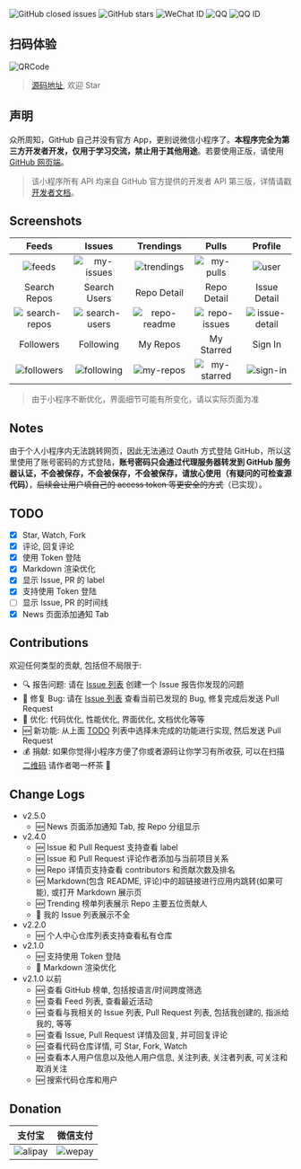 ![GitHub closed issues](https://img.shields.io/github/issues-closed/kezhenxu94/mini-github.svg)
![GitHub stars](https://img.shields.io/github/stars/kezhenxu94/mini-github.svg)
![WeChat ID](https://img.shields.io/badge/WeChat-CynicalKid-%2344b549.svg)
![QQ](https://img.shields.io/badge/QQ-917423081-12b7f5.svg)
![QQ ID](https://img.shields.io/badge/QQ%20Group-948577975-12b7f5.svg)

## 扫码体验

![QRCode](https://user-images.githubusercontent.com/15965696/47959988-d2864d80-e02c-11e8-8c39-dac879bad3d6.jpg)

> [源码地址](https://github.com/kezhenxu94/mini-github), 欢迎 Star

## 声明
众所周知，GitHub 自己并没有官方 App，更别说微信小程序了。**本程序完全为第三方开发者开发，仅用于学习交流，禁止用于其他用途**。若要使用正版，请使用 [GitHub 网页端](https://github.com)。

> 该小程序所有 API 均来自 GitHub 官方提供的开发者 API 第三版，详情请戳 [开发者文档](https://developer.github.com/v3/)。

## Screenshots
| Feeds | Issues | Trendings | Pulls | Profile |
| :------: | :------: | :------: | :------: | :------: |
| ![feeds](https://user-images.githubusercontent.com/15965696/56143752-a7d4f380-5fd3-11e9-964e-627c21919485.jpg) | ![my-issues](https://user-images.githubusercontent.com/15965696/56143750-a73c5d00-5fd3-11e9-9191-f2915088aa54.jpg) | ![trendings](https://user-images.githubusercontent.com/15965696/56143749-a6a3c680-5fd3-11e9-95a9-2bfe6b10a31a.jpg) | ![my-pulls](https://user-images.githubusercontent.com/15965696/56143748-a60b3000-5fd3-11e9-9b40-c05705e529bd.jpg) | ![user](https://user-images.githubusercontent.com/15965696/56143747-a5729980-5fd3-11e9-9421-14f4339d56e3.jpg) |
| Search Repos | Search Users | Repo Detail | Repo Detail | Issue Detail |
| ![search-repos](https://user-images.githubusercontent.com/15965696/56143745-a4da0300-5fd3-11e9-8a61-f942745f443a.jpg) | ![search-users](https://user-images.githubusercontent.com/15965696/56143742-a3a8d600-5fd3-11e9-8f4f-d3a795db7b55.jpg) | ![repo-readme](https://user-images.githubusercontent.com/15965696/56143733-a0ade580-5fd3-11e9-9f8c-0b5e82258096.jpg) | ![repo-issues](https://user-images.githubusercontent.com/15965696/56143732-a0154f00-5fd3-11e9-951d-ce93607e1867.jpg) | ![issue-detail](https://user-images.githubusercontent.com/15965696/56143734-a1467c00-5fd3-11e9-8ac2-527dd180a304.jpg) |
| Followers | Following | My Repos | My Starred | Sign In |
| ![followers](https://user-images.githubusercontent.com/15965696/56143741-a3a8d600-5fd3-11e9-9fc9-362ac5a5f208.jpg) | ![following](https://user-images.githubusercontent.com/15965696/56143731-a0154f00-5fd3-11e9-8c71-1a86a33dc4d1.jpg) | ![my-repos](https://user-images.githubusercontent.com/15965696/56143727-9ee42200-5fd3-11e9-9266-82781992c30d.jpg) | ![my-starred](https://user-images.githubusercontent.com/15965696/56143726-9e4b8b80-5fd3-11e9-84a3-14b81599b5e1.jpg) | ![sign-in](https://user-images.githubusercontent.com/15965696/56143723-9db2f500-5fd3-11e9-8a9b-8a034f4b6c52.jpg) |

> 由于小程序不断优化，界面细节可能有所变化，请以实际页面为准

## Notes
由于个人小程序内无法跳转网页，因此无法通过 Oauth 方式登陆 GitHub，所以这里使用了账号密码的方式登陆，**账号密码只会通过代理服务器转发到 GitHub 服务器认证，不会被保存，不会被保存，不会被保存，请放心使用（有疑问的可检查源代码）**，~~后续会让用户填自己的 access token 等更安全的方式~~（已实现）。

## TODO
- [x] Star, Watch, Fork
- [x] 评论, 回复评论
- [x] 使用 Token 登陆
- [x] Markdown 渲染优化
- [x] 显示 Issue, PR 的 label
- [x] 支持使用 Token 登陆
- [ ] 显示 Issue, PR 的时间线
- [x] News 页面添加通知 Tab

## Contributions
欢迎任何类型的贡献, 包括但不局限于:
- :mag: 报告问题: 请在 [Issue 列表](https://github.com/kezhenxu94/mini-github/issues) 创建一个 Issue 报告你发现的问题
- :bug: 修复 Bug: 请在 [Issue 列表](https://github.com/kezhenxu94/mini-github/issues) 查看当前已发现的 Bug, 修复完成后发送 Pull Request
- :hammer: 优化: 代码优化, 性能优化, 界面优化, 文档优化等等
- :new: 新功能: 从上面 [TODO](#todo) 列表中选择未完成的功能进行实现, 然后发送 Pull Request
- :moneybag: 捐献: 如果你觉得小程序方便了你或者源码让你学习有所收获, 可以在扫描 [二维码](#donation) 请作者喝一杯茶 :tea: 

## Change Logs
- v2.5.0
  - :new: News 页面添加通知 Tab, 按 Repo 分组显示
- v2.4.0
  - :new: Issue 和 Pull Request 支持查看 label
  - :new: Issue 和 Pull Request 评论作者添加与当前项目关系
  - :new: Repo 详情页支持查看 contributors 和贡献次数及排名
  - :new: Markdown(包含 README, 评论)中的超链接进行应用内跳转(如果可能), 或打开 Markdown 展示页
  - :new: Trending 榜单列表展示 Repo 主要五位贡献人
  - :bug: 我的 Issue 列表展示不全
- v2.2.0
  - :new: 个人中心仓库列表支持查看私有仓库
- v2.1.0
  - :new: 支持使用 Token 登陆
  - :hammer: Markdown 渲染优化
- v2.1.0 以前
  - :new: 查看 GitHub 榜单, 包括按语言/时间跨度筛选
  - :new: 查看 Feed 列表, 查看最近活动
  - :new: 查看与我相关的 Issue 列表, Pull Request 列表, 包括我创建的, 指派给我的, 等等
  - :new: 查看 Issue, Pull Request 详情及回复, 并可回复评论
  - :new: 查看代码仓库详情, 可 Star, Fork, Watch
  - :new: 查看本人用户信息以及他人用户信息, 关注列表, 关注者列表, 可关注和取消关注
  - :new: 搜索代码仓库和用户

## Donation
| 支付宝 | 微信支付 |
| :------: | :------: |
| ![alipay](https://user-images.githubusercontent.com/15965696/55284497-83a9cd80-53aa-11e9-84f5-c61ba7d1190d.jpg) | ![wepay](https://user-images.githubusercontent.com/15965696/55284500-8d333580-53aa-11e9-8b3f-974cd0508f8e.png) |
